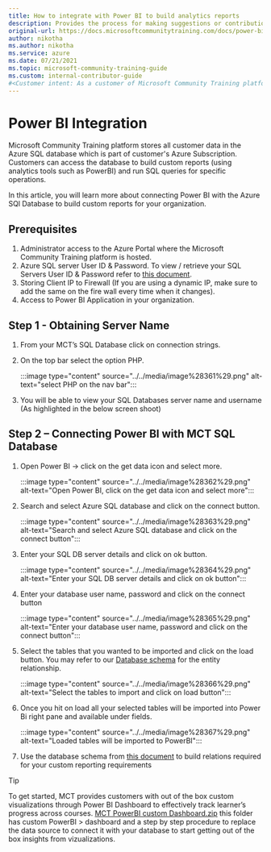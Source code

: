 ```yaml
---
title: How to integrate with Power BI to build analytics reports
description: Provides the process for making suggestions or contributions to internal Content & Learning content guidance.
original-url: https://docs.microsoftcommunitytraining.com/docs/power-bi-integration
author: nikotha
ms.author: nikotha
ms.service: azure
ms.date: 07/21/2021
ms.topic: microsoft-community-training-guide
ms.custom: internal-contributor-guide
#<Customer intent: As a customer of Microsoft Community Training platform, I need to know how to use the different capabilities available on the platform for a learner and an administrator.
---
```


# Power BI Integration

Microsoft Community Training platform stores all customer data in the Azure SQL database which is part of customer's Azure Subscription. Customers can access the database to build custom reports (using analytics tools such as PowerBI) and run SQL queries for specific operations.

In this article, you will learn more about connecting Power BI with the Azure SQl Database to build custom reports for your organization.

## Prerequisites  

1. Administrator access to the Azure Portal where the Microsoft Community Training platform is hosted.
2. Azure SQL server User ID & Password. To view / retrieve your SQL Servers User ID & Password refer to [this document](database-schema.md).  
3. Storing Client IP to Firewall (If you are using a dynamic IP, make sure to add the same on the fire wall every time when it changes).
4. Access to Power BI Application in your organization.

## Step 1 - Obtaining Server Name

1. From your MCT’s SQL Database click on connection strings.

2. On the top bar select the option PHP.

    :::image type="content" source="../../media/image%28361%29.png" alt-text="select PHP on the nav bar":::

3. You will be able to view your SQL Databases server name and username (As highlighted in the below screen shoot)

## Step 2 – Connecting Power BI with MCT SQL Database

1. Open Power BI → click on the get data icon and select more.

    :::image type="content" source="../../media/image%28362%29.png" alt-text="Open Power BI, click on the get data icon and select more":::

2. Search and select Azure SQL database and click on the connect button.

    :::image type="content" source="../../media/image%28363%29.png" alt-text="Search and select Azure SQL database and click on the connect button":::

3. Enter your SQL DB server details and click on ok button.

    :::image type="content" source="../../media/image%28364%29.png" alt-text="Enter your SQL DB server details and click on ok button":::

4. Enter your database user name, password and click on the connect button

    :::image type="content" source="../../media/image%28365%29.png" alt-text="Enter your database user name, password and click on the connect button":::

5. Select the tables that you wanted to be imported and click on the load button. You may refer to our [Database schema](database-schema.md) for the entity relationship.

    :::image type="content" source="../../media/image%28366%29.png" alt-text="Select the tables to import and click on load button":::

6. Once you hit on load all your selected tables will be imported into Power Bi right pane and available under fields.

    :::image type="content" source="../../media/image%28367%29.png" alt-text="Loaded tables will be imported to PowerBI":::

7. Use the database schema from [this document](database-schema.md) to build relations required for your custom reporting requirements

> [!Tip]
> To get started, MCT provides customers with out of the box custom visualizations through Power BI Dashboard to effectively track learner’s progress across courses.
> [MCT PowerBI custom Dashboard.zip](https://github.com/MicrosoftDocs/microsoft-community-training/files/6966837/MCT.PowerBI.custom.Dashboard.zip) this folder has custom PowerBI > dashboard and a step by step procedure to replace the data source to connect it with your database to start getting out of the box insights from vizualizations. 
> 

